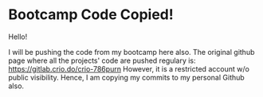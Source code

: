 # Bootcamp Code Copied!

Hello!

I will be pushing the code from my bootcamp here also.
The original github page where all the projects' code are pushed regulary is: https://gitlab.crio.do/crio-786purn
However, it is a restricted account w/o public visibility. Hence, I am copying my commits to my personal Github also.

